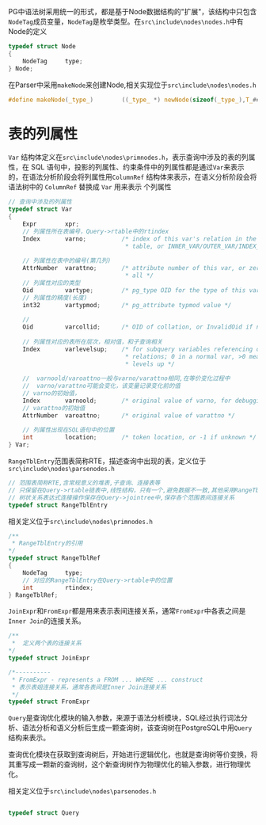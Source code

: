 

PG中语法树采用统一的形式，都是基于Node数据结构的"扩展"，该结构中只包含`NodeTag`成员变量，`NodeTag`是枚举类型。在`src\include\nodes\nodes.h`中有Node的定义

```c
typedef struct Node
{
	NodeTag		type;
} Node;
```

在Parser中采用`makeNode`来创建Node,相关实现位于`src\include\nodes\nodes.h`

```c
#define makeNode(_type_)		((_type_ *) newNode(sizeof(_type_),T_##_type_))
```

# 表的列属性

`Var` 结构体定义在`src\include\nodes\primnodes.h`，表示查询中涉及的表的列属性，在 SQL 语句中，投影的列属性、约束条件中的列属性都是通过`Var`来表示的，在语法分析阶段会将列属性用`ColumnRef` 结构体来表示，在语义分析阶段会将语法树中的 `ColumnRef` 替换成 `Var` 用来表示 个列属性

```c
// 查询中涉及的列属性
typedef struct Var
{
	Expr		xpr;
	// 列属性所在表编号，Query->rtable中的rtindex
	Index		varno;			/* index of this var's relation in the range
								 * table, or INNER_VAR/OUTER_VAR/INDEX_VAR */
	
	// 列属性在表中的编号(第几列)
	AttrNumber	varattno;		/* attribute number of this var, or zero for
								 * all */
	// 列属性对应的类型
	Oid			vartype;		/* pg_type OID for the type of this var */
	// 列属性的精度(长度)
	int32		vartypmod;		/* pg_attribute typmod value */
	
	// 
	Oid			varcollid;		/* OID of collation, or InvalidOid if none */
	
	// 列属性对应的表所在层次，相对值，和子查询相关
	Index		varlevelsup;	/* for subquery variables referencing outer
								 * relations; 0 in a normal var, >0 means N
								 * levels up */
	
	// 	varnoold/varoattno一般与varno/varattno相同,在等价变化过程中
	//	varno/varattno可能会变化，该变量记录变化前的值
	// varno的初始值，
	Index		varnoold;		/* original value of varno, for debugging */
	// varattno的初始值
	AttrNumber	varoattno;		/* original value of varattno */
	
	// 列属性出现在SQL语句中的位置
	int			location;		/* token location, or -1 if unknown */
} Var;
```



`RangeTblEntry`范围表简称RTE，描述查询中出现的表，定义位于`src\include\nodes\parsenodes.h`

```c
// 范围表简称RTE,含常规意义的堆表,子查询、连接表等
// 只保留在Query->rtable链表中,线性结构，只有一个,避免数据不一致,其他采用RangeTblRef
// 树状关系表达式连接操作保存在Query->jointree中,保存各个范围表间连接关系
typedef struct RangeTblEntry
```

相关定义位于`src\include\nodes\primnodes.h`

```c
/**
 * RangeTblEntry的引用
*/
typedef struct RangeTblRef
{
	NodeTag		type;
	// 对应的RangeTblEntry在Query->rtable中的位置
	int			rtindex;
} RangeTblRef;
```



`JoinExpr`和`FromExpr`都是用来表示表间连接关系，通常`FromExpr`中各表之间是`Inner Join`的连接关系。

```c
/**
 * 	定义两个表的连接关系
*/
typedef struct JoinExpr
```



```c
/*----------
 * FromExpr - represents a FROM ... WHERE ... construct
 * 表示表姐连接关系，通常各表间是Inner Join连接关系
 */
typedef struct FromExpr
```



`Query`是查询优化模块的输入参数，来源于语法分析模块，SQL经过执行词法分析、语法分析和语义分析后生成一颗查询树，该查询树在PostgreSQL中用`Query`结构来表示。

查询优化模块在获取到查询树后，开始进行逻辑优化，也就是查询树等价变换，将其重写成一颗新的查询树，这个新查询树作为物理优化的输入参数，进行物理优化。

相关定义位于`src\include\nodes\parsenodes.h`

```c

typedef struct Query
```

